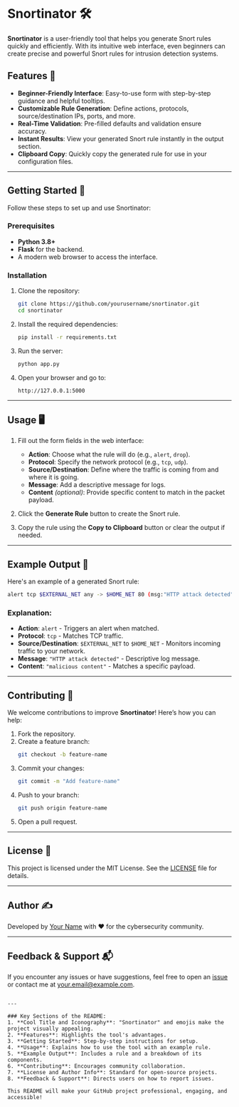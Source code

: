 # Snortinator 🛠️

**Snortinator** is a user-friendly tool that helps you generate Snort rules quickly and efficiently. With its intuitive web interface, even beginners can create precise and powerful Snort rules for intrusion detection systems. 

## Features 🌟

- **Beginner-Friendly Interface**: Easy-to-use form with step-by-step guidance and helpful tooltips.
- **Customizable Rule Generation**: Define actions, protocols, source/destination IPs, ports, and more.
- **Real-Time Validation**: Pre-filled defaults and validation ensure accuracy.
- **Instant Results**: View your generated Snort rule instantly in the output section.
- **Clipboard Copy**: Quickly copy the generated rule for use in your configuration files.

---

## Getting Started 🚀

Follow these steps to set up and use Snortinator:

### Prerequisites

- **Python 3.8+**
- **Flask** for the backend.
- A modern web browser to access the interface.

### Installation

1. Clone the repository:
   ```bash
   git clone https://github.com/yourusername/snortinator.git
   cd snortinator
   ```

2. Install the required dependencies:
   ```bash
   pip install -r requirements.txt
   ```

3. Run the server:
   ```bash
   python app.py
   ```

4. Open your browser and go to:
   ```
   http://127.0.0.1:5000
   ```

---

## Usage 🖥️

1. Fill out the form fields in the web interface:
   - **Action**: Choose what the rule will do (e.g., `alert`, `drop`).
   - **Protocol**: Specify the network protocol (e.g., `tcp`, `udp`).
   - **Source/Destination**: Define where the traffic is coming from and where it is going.
   - **Message**: Add a descriptive message for logs.
   - **Content** *(optional)*: Provide specific content to match in the packet payload.

2. Click the **Generate Rule** button to create the Snort rule.

3. Copy the rule using the **Copy to Clipboard** button or clear the output if needed.

---

## Example Output 📄

Here's an example of a generated Snort rule:

```bash
alert tcp $EXTERNAL_NET any -> $HOME_NET 80 (msg:"HTTP attack detected"; content:"malicious content"; sid:1000001;)
```

### Explanation:
- **Action**: `alert` - Triggers an alert when matched.
- **Protocol**: `tcp` - Matches TCP traffic.
- **Source/Destination**: `$EXTERNAL_NET` to `$HOME_NET` - Monitors incoming traffic to your network.
- **Message**: `"HTTP attack detected"` - Descriptive log message.
- **Content**: `"malicious content"` - Matches a specific payload.

---

## Contributing 🤝

We welcome contributions to improve **Snortinator**! Here’s how you can help:

1. Fork the repository.
2. Create a feature branch:
   ```bash
   git checkout -b feature-name
   ```
3. Commit your changes:
   ```bash
   git commit -m "Add feature-name"
   ```
4. Push to your branch:
   ```bash
   git push origin feature-name
   ```
5. Open a pull request.

---

## License 📜

This project is licensed under the MIT License. See the [LICENSE](LICENSE) file for details.

---

## Author ✍️

Developed by [Your Name](https://github.com/yourusername) with ❤️ for the cybersecurity community.

---

## Feedback & Support 📬

If you encounter any issues or have suggestions, feel free to open an [issue](https://github.com/yourusername/snortinator/issues) or contact me at your.email@example.com.
```

---

### Key Sections of the README:
1. **Cool Title and Iconography**: "Snortinator" and emojis make the project visually appealing.
2. **Features**: Highlights the tool's advantages.
3. **Getting Started**: Step-by-step instructions for setup.
4. **Usage**: Explains how to use the tool with an example rule.
5. **Example Output**: Includes a rule and a breakdown of its components.
6. **Contributing**: Encourages community collaboration.
7. **License and Author Info**: Standard for open-source projects.
8. **Feedback & Support**: Directs users on how to report issues.

This README will make your GitHub project professional, engaging, and accessible!
